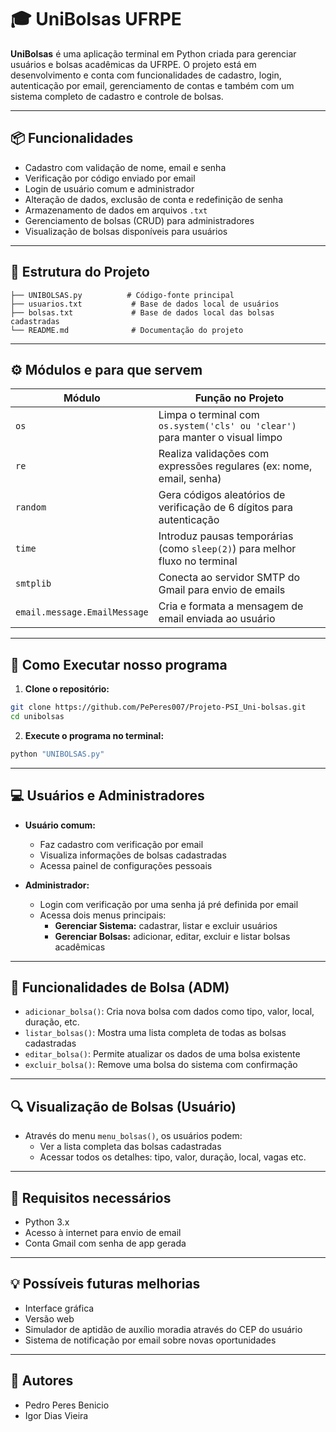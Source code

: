 # 🎓 UniBolsas UFRPE

**UniBolsas** é uma aplicação terminal em Python criada para gerenciar usuários e bolsas acadêmicas da UFRPE. O projeto está em desenvolvimento e conta com funcionalidades de cadastro, login, autenticação por email, gerenciamento de contas e também com um sistema completo de cadastro e controle de bolsas.

---

## 📦 Funcionalidades

- Cadastro com validação de nome, email e senha  
- Verificação por código enviado por email  
- Login de usuário comum e administrador  
- Alteração de dados, exclusão de conta e redefinição de senha  
- Armazenamento de dados em arquivos `.txt`  
- Gerenciamento de bolsas (CRUD) para administradores  
- Visualização de bolsas disponíveis para usuários  

---

## 🧠 Estrutura do Projeto

```
├── UNIBOLSAS.py          # Código-fonte principal
├── usuarios.txt           # Base de dados local de usuários
├── bolsas.txt             # Base de dados local das bolsas cadastradas
└── README.md              # Documentação do projeto
```

---

## ⚙️ Módulos e para que servem

| Módulo         | Função no Projeto                                                                 |
|----------------|------------------------------------------------------------------------------------|
| `os`           | Limpa o terminal com `os.system('cls' ou 'clear')` para manter o visual limpo     |
| `re`           | Realiza validações com expressões regulares (ex: nome, email, senha)          |
| `random`       | Gera códigos aleatórios de verificação de 6 dígitos para autenticação              |
| `time`         | Introduz pausas temporárias (como `sleep(2)`) para melhor fluxo no terminal    |
| `smtplib`      | Conecta ao servidor SMTP do Gmail para envio de emails                            |
| `email.message.EmailMessage` | Cria e formata a mensagem de email enviada ao usuário               |

---

## 🚀 Como Executar nosso programa

1. **Clone o repositório:**

```bash
git clone https://github.com/PePeres007/Projeto-PSI_Uni-bolsas.git
cd unibolsas
```

2. **Execute o programa no terminal:**

```bash
python "UNIBOLSAS.py"
```

---

## 💻 Usuários e Administradores

- **Usuário comum:**
  - Faz cadastro com verificação por email
  - Visualiza informações de bolsas cadastradas
  - Acessa painel de configurações pessoais

- **Administrador:**
  - Login com verificação por uma senha já pré definida por email
  - Acessa dois menus principais:
    - **Gerenciar Sistema:** cadastrar, listar e excluir usuários
    - **Gerenciar Bolsas:** adicionar, editar, excluir e listar bolsas acadêmicas

---

## 📂 Funcionalidades de Bolsa (ADM)

- `adicionar_bolsa()`: Cria nova bolsa com dados como tipo, valor, local, duração, etc.  
- `listar_bolsas()`: Mostra uma lista completa de todas as bolsas cadastradas  
- `editar_bolsa()`: Permite atualizar os dados de uma bolsa existente  
- `excluir_bolsa()`: Remove uma bolsa do sistema com confirmação  

---

## 🔍 Visualização de Bolsas (Usuário)

- Através do menu `menu_bolsas()`, os usuários podem:
  - Ver a lista completa das bolsas cadastradas
  - Acessar todos os detalhes: tipo, valor, duração, local, vagas etc.

---

## 📌 Requisitos necessários

- Python 3.x  
- Acesso à internet para envio de email  
- Conta Gmail com senha de app gerada  

---

## 💡 Possíveis futuras melhorias

- Interface gráfica  
- Versão web  
- Simulador de aptidão de auxílio moradia através do CEP do usuário  
- Sistema de notificação por email sobre novas oportunidades    

---

## 👥 Autores

- Pedro Peres Benicio  
- Igor Dias Vieira
